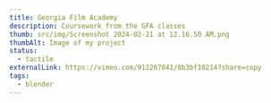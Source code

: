 ```yaml
---
title: Georgia Film Academy
description: Coursework from the GFA classes
thumb: src/img/Screenshot 2024-02-21 at 12.16.50 AM.png
thumbAlt: Image of my project
status:
  - tactile
externalLink: https://vimeo.com/912267041/8b3bf10214?share=copy
tags:
  - blender
---
```

